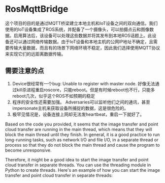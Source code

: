 # RosMqttBridge

这个项目的目的是通过MQTT桥梁建立本地主机和IoT设备之间的双向通信。我们使用的IoT设备集成了ROS系统，并配备了一个摄像头，可以拍摄点云和图像数据。启用算法后，该设备可以处理这些数据并将其发布到本地ROS话题上。此设备还可以通过网络传输数据。由于IoT设备和本地主机的公网IP地址不确定，且需要传输大量数据，而且有的场景下网络环境不稳定，因此我们选择使用MQTT协议来实现它们的远距离数据传输。

## 需要注意的点

1. Device很经常有一个bug: Unable to register with master node. 好像无法通过kill杀进程重启roscore，只能reboot。但是有时候reboot也不行，只能多reboot几次，似乎这个ROS不如预期的稳定
2. 程序的安全性还需要加强。 Adversaries可以监听他们之间的通讯，甚至impersonate主机来获取设备所捕捉的数据，这是很危险的。
3. 极罕见情况是，设备连接上网却无法发heartbeat，重启一下就好了。
 
Based on the code you provided, it seems that the image transfer and point cloud transfer are running in the main thread, which means that they will block the main thread until they finish. In general, it is a good practice to run long-running tasks, such as network I/O and file I/O, in a separate thread or process so that they do not block the main thread and cause the program to become unresponsive.

Therefore, it might be a good idea to start the image transfer and point cloud transfer in separate threads. You can use the threading module in Python to create threads. Here's an example of how you can start the image transfer and point cloud transfer in separate threads: